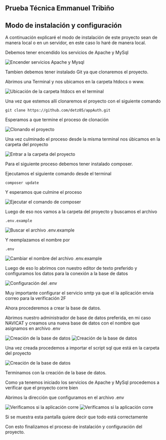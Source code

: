 ## Prueba Técnica Emmanuel Tribiño

## Modo de instalación y configuración
A continuación explicaré el modo de instalación de este proyecto sean de manera local o en un servidor, en este caso lo haré de manera local.

Debemos tener encendido los servicios de Apache y MySql

![Encender servicios Apache y Mysql](https://i.imgur.com/vH0gS9x.png)

Tambien debemos tener instalado Git ya que clonaremos el proyecto.

Abrimos una Terminal y nos ubicamos en la carpeta htdocs o www.

![Ubicación de la carpeta htdocs en el terminal](https://i.imgur.com/GJwDzP1.png)

Una vez que estemos allí clonaremos el proyecto con el siguiente comando

`git clone https://github.com/detz05/appAuth.git`

Esperamos a que termine el proceso de clonación

![Clonando el proyecto](https://i.imgur.com/fDq81VL.png)

Una vez culminado el proceso desde la misma terminal nos úbicamos en la carpeta del proyecto

![Entrar a la carpeta del proyecto](https://i.imgur.com/YZNYPuq.png)

Para el siguiente proceso debemos tener instalado composer.

Ejecutamos el siguiente comando desde el terminal

`composer update`

Y esperamos que culmine el proceso

![Ejecutar el comando de composer](https://i.imgur.com/Ce4CgSd.png)

Luego de eso nos vamos a la carpeta del proyecto y buscamos el archivo

`.env.example`

![Buscar el archivo .env.example](https://i.imgur.com/spIsEmf.png)

Y reemplazamos el nombre por

`.env`

![Cambiar el nombre del archivo .env.example](https://i.imgur.com/bCJ1wGD.png)

Luego de eso lo abrimos con nuestro editor de texto preferido y configuramos los datos para la conexión a la base de datos

![Configuración del .env](https://i.imgur.com/EV3VW30.png)

Muy importante configurar el servicio smtp ya que el la aplicación envia correo para la verificación 2F

Ahora procederemos a crear la base de datos.

Abrimos nuestro administrador de base de datos preferida, en mi caso NAVICAT y creamos una nueva base de datos
con el nombre que asignamos en archivo .env

![Creación de la base de datos](https://i.imgur.com/QIbZl9g.png)
![Creación de la base de datos](https://i.imgur.com/V2XPrks.png)

Una vez creada procedemos a importar el script sql que está en la carpeta del proyecto

![Creación de la base de datos](https://i.imgur.com/KcizPPq.png)

Terminamos con la creación de la base de datos.

Como ya tenemos iniciado los servicios de Apache y MySql procedemos a verificar que el proyecto corre bien

Abrimos la dirección que configuramos en el archivo .env

![Verificamos si la aplicación corre](https://i.imgur.com/bTpXTRM.png)
![Verificamos si la aplicación corre](https://i.imgur.com/rFL2vFg.png)

Si se muestra esta pantalla quiere decir que todo está correctamente

Con esto finalizamos el proceso de instalación y configuración del proyecto.

